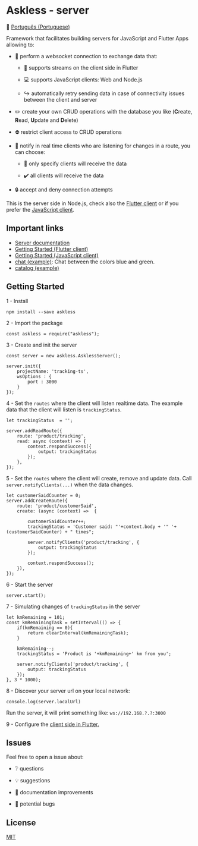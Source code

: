 # Askless - server

:checkered_flag: [Português (Portuguese)](README_PORTUGUES.md)

Framework that facilitates building servers for JavaScript and Flutter Apps
allowing to:

- :handshake: perform a websocket connection to exchange data that: 
 
    - :vibration_mode: supports streams on the client side in Flutter

    - :computer: supports JavaScript clients: Web and Node.js

    - :arrow_right_hook: automatically retry sending data in case of connectivity issues between the client and server

- :pencil2: create your own CRUD operations with the database you like (**C**reate, **R**ead, **U**pdate and **D**elete)

- :no_entry: restrict client access to CRUD operations

- :mega: notify in real time clients who are listening for changes in a route, you can choose:

    - :no_pedestrians: only specify clients will receive the data
        
    - :heavy_check_mark: all clients will receive the data
    
- :lock: accept and deny connection attempts

This is the server side in Node.js, check also the
[Flutter client](https://github.com/WiseTap/askless-flutter-client) 
or if you prefer the [JavaScript client](https://github.com/WiseTap/askless-js-client).


## Important links
*  [Server documentation](documentation/english_documentation.md)
*  [Getting Started (Flutter client)](https://github.com/WiseTap/askless-flutter-client/blob/master/README.md)
*  [Getting Started (JavaScript client)](https://github.com/WiseTap/askless-js-client/blob/master/README.md)
*  [chat (example)](example/chat-js): Chat between the colors blue and green.
*  [catalog (example)](example/catalog-ts)

## Getting Started

1 - Install

    npm install --save askless 

2 - Import the package

    const askless = require("askless");

3 - Create and init the server

    const server = new askless.AsklessServer();
    
    server.init({
        projectName: 'tracking-ts',
        wsOptions : {
            port : 3000
        }
    });

4 - Set the `routes` where the client will
 listen realtime data. 
 The example data that the client will listen is `trackingStatus`.
   
    let trackingStatus  = '';
  
    server.addReadRoute({
        route: 'product/tracking',
        read: async (context) => {
            context.respondSuccess({
                output: trackingStatus
            });
        },
    });
   
5 - Set the `routes` where the client will
 create, remove and update data.
 Call `server.notifyClients(...)` when the data changes. 

    let customerSaidCounter = 0;
    server.addCreateRoute({
        route: 'product/customerSaid',
        create: (async (context) =>  {
        
            customerSaidCounter++;
            trackingStatus = 'Customer said: "'+context.body + '" '+ (customerSaidCounter) + " times";

            server.notifyClients('product/tracking', {
                output: trackingStatus
            });

            context.respondSuccess();
        }),
    });

6 - Start the server
    
    server.start();

7 - Simulating changes of `trackingStatus` in the server

    let kmRemaining = 101;
    const kmRemainingTask = setInterval(() => {
        if(kmRemaining == 0){
            return clearInterval(kmRemainingTask);
        }

        kmRemaining--;
        trackingStatus = 'Product is '+kmRemaining+' km from you';
        
        server.notifyClients('product/tracking', {
            output: trackingStatus
        });
    }, 3 * 1000);

8 - Discover your server url on your local network:
    
    console.log(server.localUrl) 
    
Run the server, it will print something like: `ws://192.168.?.?:3000`

9 - Configure the [client side in Flutter.](https://github.com/WiseTap/askless-flutter-client) 

## Issues

Feel free to open a issue about:

- :grey_question: questions

- :bulb: suggestions

- :page_facing_up: documentation improvements

- :ant: potential bugs

## License

[MIT](LICENSE)


